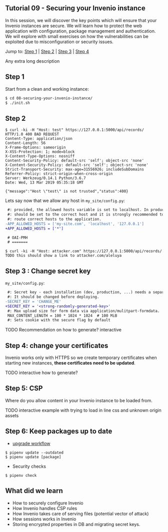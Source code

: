 ## Tutorial 09 - Securing your Invenio instance

In this session, we will discover the key points which will ensure that your Invenio instances are secure. We will learn how to protect the web application with configuration, package management and authentication. We will explore with small exercises on how the vulnerabilities can be exploited due to misconfiguration or security issues.

Jump to: [Step 1](#step-1) | [Step 2](#step-2) | [Step 3](#step-3) | [Step 4](#step-4)

Any extra long description

## Step 1

Start from a clean and working instance:

```bash
$ cd 08-securing-your-invenio-instance/
$ ./init.sh
```

## Step 2

```console
$ curl -ki -H "Host: test" https://127.0.0.1:5000/api/records/
HTTP/1.0 400 BAD REQUEST
Content-Type: application/json
Content-Length: 56
X-Frame-Options: sameorigin
X-XSS-Protection: 1; mode=block
X-Content-Type-Options: nosniff
Content-Security-Policy: default-src 'self'; object-src 'none'
X-Content-Security-Policy: default-src 'self'; object-src 'none'
Strict-Transport-Security: max-age=31556926; includeSubDomains
Referrer-Policy: strict-origin-when-cross-origin
Server: Werkzeug/0.14.1 Python/3.6.7
Date: Wed, 13 Mar 2019 05:35:18 GMT

{"message":"Host \"test\" is not trusted","status":400}
```

Lets say now that we allow any host in `my_site/config.py`:
```diff
 #: provided, the allowed hosts variable is set to localhost. In production it
 #: should be set to the correct host and it is strongly recommended to only
 #: route correct hosts to the application.
-APP_ALLOWED_HOSTS = ['my-site.com', 'localhost', '127.0.0.1']
+APP_ALLOWED_HOSTS = ['*']

 # OAI-PMH
 # =======
```

```console
$ curl -ki -H "Host: attacker.com" https://127.0.0.1:5000/api/records/
TODO this should show a link to attacker.com/aleluya
```

## Step 3 : Change secret key

`my_site/config.py`:

```diff
 #: Secret key - each installation (dev, production, ...) needs a separate key.
 #: It should be changed before deploying.
-SECRET_KEY = 'CHANGE_ME'
+SECRET_KEY = '<strong-randomly-generated-key>'
 #: Max upload size for form data via application/mulitpart-formdata.
 MAX_CONTENT_LENGTH = 100 * 1024 * 1024  # 100 MiB
 #: Sets cookie with the secure flag by default
```
TODO Recommendation on how to generate? interactive


## Step 4: change your certificates

Invenio works only with HTTPS so we create temporary certificates when starting new instances, **these certificates need to be updated**.

TODO interactive how to generate?

## Step 5: CSP

Where do you allow content in your Invenio instance to be loaded from.

TODO interactive example with trying to load in line css and unknown origin assets


## Step 6: Keep packages up to date

- [upgrade workflow](https://pipenv.readthedocs.io/en/latest/basics/#example-pipenv-upgrade-workflow)
```console
$ pipenv update --outdated
$ pipenv update [package]
```
- Security checks

```console
$ pipenv check
```

## What did we learn

* How to securely configure Invenio
* How Invenio handles CSP rules
* How Invenio takes care of serving files (potential vector of attack)
* How sessions works in Invenio
* Storing encrypted properties in DB and migrating secret keys.

